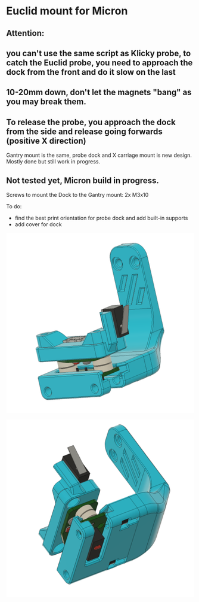 # Euclid mount for Micron

## Attention: 
## you can't use the same script as Klicky probe, to catch the Euclid probe, you need to approach the dock from the front and do it slow on the last
## 10-20mm down, don't let the magnets "bang" as you may break them.
## To release the probe, you approach the dock from the side and release going forwards (positive X direction)

Gantry mount is the same, probe dock and X carriage mount is new design.
Mostly done but still work in progress.

## Not tested yet, Micron build in progress.

Screws to mount the Dock to the Gantry mount:
2x M3x10

To do: 
- find the best print orientation for probe dock and add built-in supports
- add cover for dock 

![PIC](Images/pic2.png)


![PIC](Images/pic1.png)

